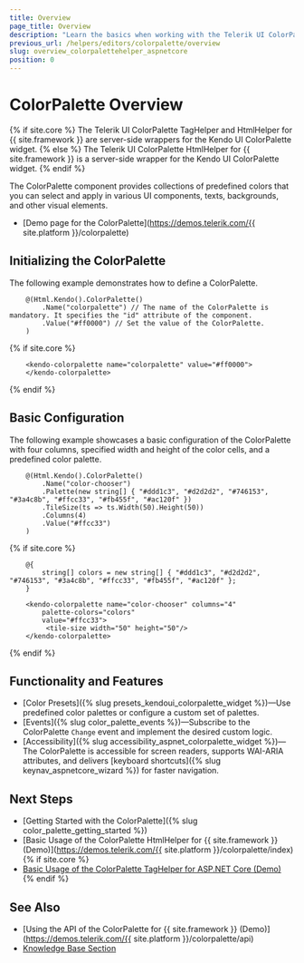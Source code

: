 ```yaml
---
title: Overview
page_title: Overview
description: "Learn the basics when working with the Telerik UI ColorPalette component for {{ site.framework }}."
previous_url: /helpers/editors/colorpalette/overview
slug: overview_colorpalettehelper_aspnetcore
position: 0
---
```


# ColorPalette Overview

{% if site.core %}
The Telerik UI ColorPalette TagHelper and HtmlHelper for {{ site.framework }} are server-side wrappers for the Kendo UI ColorPalette widget.
{% else %}
The Telerik UI ColorPalette HtmlHelper for {{ site.framework }} is a server-side wrapper for the Kendo UI ColorPalette widget.
{% endif %}

The ColorPalette component provides collections of predefined colors that you can select and apply in various UI components, texts, backgrounds, and other visual elements.

* [Demo page for the ColorPalette](https://demos.telerik.com/{{ site.platform }}/colorpalette)

## Initializing the ColorPalette

The following example demonstrates how to define a ColorPalette.

```HtmlHelper
    @(Html.Kendo().ColorPalette()
        .Name("colorpalette") // The name of the ColorPalette is mandatory. It specifies the "id" attribute of the component.
        .Value("#ff0000") // Set the value of the ColorPalette.
    )
```
{% if site.core %}
```TagHelper
    <kendo-colorpalette name="colorpalette" value="#ff0000">
    </kendo-colorpalette>
```
{% endif %}

## Basic Configuration

The following example showcases a basic configuration of the ColorPalette with four columns, specified width and height of the color cells, and a predefined color palette.

```HtmlHelper
    @(Html.Kendo().ColorPalette()
        .Name("color-chooser")
        .Palette(new string[] { "#ddd1c3", "#d2d2d2", "#746153", "#3a4c8b", "#ffcc33", "#fb455f", "#ac120f" })
        .TileSize(ts => ts.Width(50).Height(50))
        .Columns(4)
        .Value("#ffcc33")
    )
```
{% if site.core %}
```TagHelper
    @{
        string[] colors = new string[] { "#ddd1c3", "#d2d2d2", "#746153", "#3a4c8b", "#ffcc33", "#fb455f", "#ac120f" };
    }

    <kendo-colorpalette name="color-chooser" columns="4"
        palette-colors="colors"
        value="#ffcc33">
         <tile-size width="50" height="50"/>
    </kendo-colorpalette>
```
{% endif %}

## Functionality and Features

* [Color Presets]({% slug presets_kendoui_colorpalette_widget %})&mdash;Use predefined color palettes or configure a custom set of palettes.
* [Events]({% slug color_palette_events %})&mdash;Subscribe to the ColorPalette `Change` event and implement the desired custom logic.
* [Accessibility]({% slug accessibility_aspnet_colorpalette_widget %})&mdash;The ColorPalette is accessible for screen readers, supports WAI-ARIA attributes, and delivers [keyboard shortcuts]({% slug keynav_aspnetcore_wizard %}) for faster navigation.

## Next Steps

* [Getting Started with the ColorPalette]({% slug color_palette_getting_started %})
* [Basic Usage of the ColorPalette HtmlHelper for {{ site.framework }} (Demo)](https://demos.telerik.com/{{ site.platform }}/colorpalette/index)
{% if site.core %}
* [Basic Usage of the ColorPalette TagHelper for ASP.NET Core (Demo)](https://demos.telerik.com/aspnet-core/colorpalette/index)
{% endif %}

## See Also

* [Using the API of the ColorPalette for {{ site.framework }} (Demo)](https://demos.telerik.com/{{ site.platform }}/colorpalette/api)
* [Knowledge Base Section](/knowledge-base)
